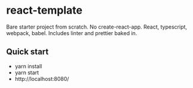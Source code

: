 # react-template

Bare starter project from scratch. No create-react-app. React, typescript, webpack, babel. Includes linter and prettier baked in.

## Quick start

- yarn install
- yarn start
- http://localhost:8080/
